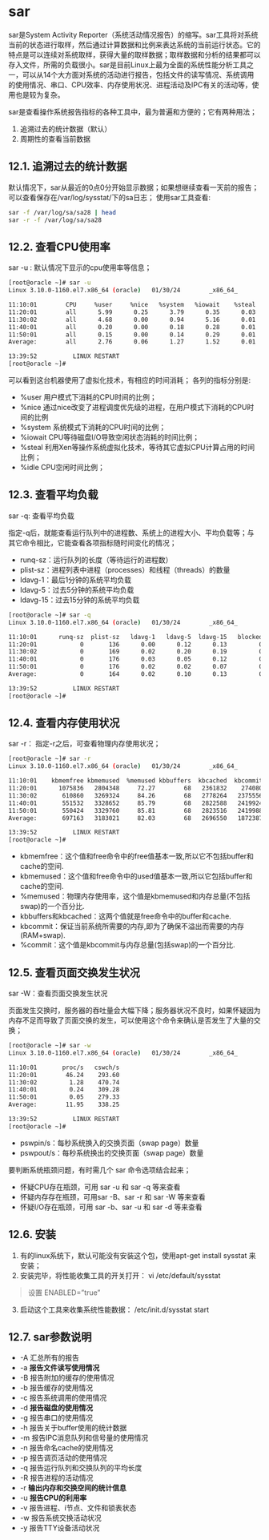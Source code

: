 # sar

sar是System Activity Reporter（系统活动情况报告）的缩写。sar工具将对系统当前的状态进行取样，然后通过计算数据和比例来表达系统的当前运行状态。它的特点是可以连续对系统取样，获得大量的取样数据；取样数据和分析的结果都可以存入文件，所需的负载很小。sar是目前Linux上最为全面的系统性能分析工具之一，可以从14个大方面对系统的活动进行报告，包括文件的读写情况、系统调用的使用情况、串口、CPU效率、内存使用状况、进程活动及IPC有关的活动等，使用也是较为复杂。

sar是查看操作系统报告指标的各种工具中，最为普遍和方便的；它有两种用法；

1. 追溯过去的统计数据（默认）
2. 周期性的查看当前数据

## 12.1. 追溯过去的统计数据

默认情况下，sar从最近的0点0分开始显示数据；如果想继续查看一天前的报告；可以查看保存在/var/log/sysstat/下的sa日志； 使用sar工具查看:

```bash
sar -f /var/log/sa/sa28 | head
sar -r -f /var/log/sa/sa28
```

## 12.2. 查看CPU使用率

sar -u : 默认情况下显示的cpu使用率等信息；

```bash
[root@oracle ~]# sar -u
Linux 3.10.0-1160.el7.x86_64 (oracle)   01/30/24        _x86_64_        (2 CPU)

11:10:01        CPU     %user     %nice   %system   %iowait    %steal     %idle
11:20:01        all      5.99      0.25      3.79      0.35      0.03     89.59
11:30:02        all      4.68      0.00      0.94      5.16      0.01     89.21
11:40:01        all      0.20      0.00      0.18      0.28      0.01     99.33
11:50:01        all      0.15      0.00      0.14      0.29      0.01     99.41
Average:        all      2.76      0.06      1.27      1.52      0.01     94.38

13:39:52          LINUX RESTART
[root@oracle ~]# 
```

可以看到这台机器使用了虚拟化技术，有相应的时间消耗； 各列的指标分别是:

- %user 用户模式下消耗的CPU时间的比例；
- %nice 通过nice改变了进程调度优先级的进程，在用户模式下消耗的CPU时间的比例
- %system 系统模式下消耗的CPU时间的比例；
- %iowait CPU等待磁盘I/O导致空闲状态消耗的时间比例；
- %steal 利用Xen等操作系统虚拟化技术，等待其它虚拟CPU计算占用的时间比例；
- %idle CPU空闲时间比例；

## 12.3. 查看平均负载

sar -q: 查看平均负载

指定-q后，就能查看运行队列中的进程数、系统上的进程大小、平均负载等；与其它命令相比，它能查看各项指标随时间变化的情况；

- runq-sz：运行队列的长度（等待运行的进程数）
- plist-sz：进程列表中进程（processes）和线程（threads）的数量
- ldavg-1：最后1分钟的系统平均负载
- ldavg-5：过去5分钟的系统平均负载
- ldavg-15：过去15分钟的系统平均负载

```bash
[root@oracle ~]# sar -q
Linux 3.10.0-1160.el7.x86_64 (oracle)   01/30/24        _x86_64_        (2 CPU)

11:10:01      runq-sz  plist-sz   ldavg-1   ldavg-5  ldavg-15   blocked
11:20:01            0       136      0.00      0.12      0.13         0
11:30:02            0       169      0.02      0.20      0.19         0
11:40:01            0       176      0.03      0.05      0.12         0
11:50:01            0       176      0.02      0.02      0.07         0
Average:            0       164      0.02      0.10      0.13         0

13:39:52          LINUX RESTART
[root@oracle ~]# 

```

## 12.4. 查看内存使用状况

sar -r： 指定-r之后，可查看物理内存使用状况；

```bash
[root@oracle ~]# sar -r
Linux 3.10.0-1160.el7.x86_64 (oracle)   01/30/24        _x86_64_        (2 CPU)

11:10:01    kbmemfree kbmemused  %memused kbbuffers  kbcached  kbcommit   %commit  kbactive   kbinact   kbdirty
11:20:01      1075836   2804348     72.27        68   2361832    274080      3.45   1243164   1167964         0
11:30:02       610860   3269324     84.26        68   2778264   2375556     29.91   1439380   1447144         0
11:40:01       551532   3328652     85.79        68   2822588   2419924     30.46   1465564   1477008         8
11:50:01       550424   3329760     85.81        68   2823516   2419988     30.47   1468568   1475172         0
Average:       697163   3183021     82.03        68   2696550   1872387     23.57   1404169   1391822         2

13:39:52          LINUX RESTART
[root@oracle ~]# 
```

- kbmemfree：这个值和free命令中的free值基本一致,所以它不包括buffer和cache的空间.
- kbmemused：这个值和free命令中的used值基本一致,所以它包括buffer和cache的空间.
- %memused：物理内存使用率，这个值是kbmemused和内存总量(不包括swap)的一个百分比.
- kbbuffers和kbcached：这两个值就是free命令中的buffer和cache.
- kbcommit：保证当前系统所需要的内存,即为了确保不溢出而需要的内存(RAM+swap).
- %commit：这个值是kbcommit与内存总量(包括swap)的一个百分比.

## 12.5. 查看页面交换发生状况

sar -W：查看页面交换发生状况

页面发生交换时，服务器的吞吐量会大幅下降；服务器状况不良时，如果怀疑因为内存不足而导致了页面交换的发生，可以使用这个命令来确认是否发生了大量的交换；

```bash
[root@oracle ~]# sar -w
Linux 3.10.0-1160.el7.x86_64 (oracle)   01/30/24        _x86_64_        (2 CPU)

11:10:01       proc/s   cswch/s
11:20:01        46.24    293.60
11:30:02         1.28    470.74
11:40:01         0.24    309.28
11:50:01         0.05    279.33
Average:        11.95    338.25

13:39:52          LINUX RESTART
[root@oracle ~]# 
```

- pswpin/s：每秒系统换入的交换页面（swap page）数量
- pswpout/s：每秒系统换出的交换页面（swap page）数量

要判断系统瓶颈问题，有时需几个 sar 命令选项结合起来；

- 怀疑CPU存在瓶颈，可用 sar -u 和 sar -q 等来查看
- 怀疑内存存在瓶颈，可用sar -B、sar -r 和 sar -W 等来查看
- 怀疑I/O存在瓶颈，可用 sar -b、sar -u 和 sar -d 等来查看

## 12.6. 安装

1. 有的linux系统下，默认可能没有安装这个包，使用apt-get install sysstat 来安装；
2. 安装完毕，将性能收集工具的开关打开： vi /etc/default/sysstat

> 设置 ENABLED=”true”

3. 启动这个工具来收集系统性能数据： /etc/init.d/sysstat start

## 12.7. sar参数说明

- \-A 汇总所有的报告
- \-a **报告文件读写使用情况**
- \-B 报告附加的缓存的使用情况
- \-b 报告缓存的使用情况
- \-c 报告系统调用的使用情况
- \-d **报告磁盘的使用情况**
- \-g 报告串口的使用情况
- \-h 报告关于buffer使用的统计数据
- \-m 报告IPC消息队列和信号量的使用情况
- \-n 报告命名cache的使用情况
- \-p 报告调页活动的使用情况
- \-q 报告运行队列和交换队列的平均长度
- \-R 报告进程的活动情况
- \-r **输出内存和交换空间的统计信息**
- \-u **报告CPU的利用率**
- \-v 报告进程、i节点、文件和锁表状态
- \-w 报告系统交换活动状况
- \-y 报告TTY设备活动状况
